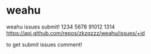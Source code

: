 # weahu
weahu issues submit!
1234
5678
91012
1314
https://api.github.com/repos/zkzqzzz/weahu/issues/+id

to get submit issues comment!
